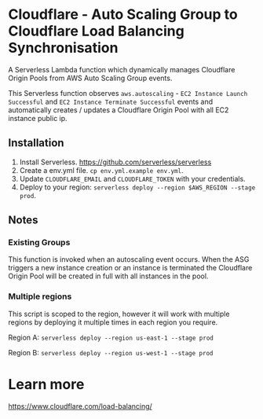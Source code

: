 # Cloudflare - Auto Scaling Group to Cloudflare Load Balancing Synchronisation

A Serverless Lambda function which dynamically manages Cloudflare Origin Pools from AWS Auto Scaling Group events.

This Serverless function observes `aws.autoscaling` - `EC2 Instance Launch Successful` and `EC2 Instance Terminate Successful` events and automatically creates / updates a Cloudflare Origin Pool with all EC2 instance public ip.

## Installation

1. Install Serverless. https://github.com/serverless/serverless
2. Create a env.yml file. `cp env.yml.example env.yml`.
3. Update `CLOUDFLARE_EMAIL` and `CLOUDFLARE_TOKEN` with your credentials.
4. Deploy to your region: `serverless deploy --region $AWS_REGION --stage prod`.

## Notes

### Existing Groups

This function is invoked when an autoscaling event occurs. When the ASG triggers a new instance creation or an instance is terminated the Cloudflare Origin Pool will be created in full with all instances in the pool.

### Multiple regions

This script is scoped to the region, however it will work with multiple regions by deploying it multiple times in each region you require.

Region A: `serverless deploy --region us-east-1 --stage prod`

Region B: `serverless deploy --region us-west-1 --stage prod`

# Learn more

https://www.cloudflare.com/load-balancing/